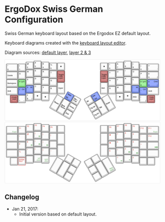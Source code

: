 # ErgoDox Swiss German Configuration

Swiss German keyboard layout based on the Ergodox EZ default layout.

Keyboard diagrams created with the [keyboard layout editor](http://www.keyboard-layout-editor.com).

Diagram sources: [default layer](keyboard-layout.json), [layer 2 & 3](keyboard-layout_2_3.json)

![Layout Layer 0](keyboard-layout.png)
![Layout Layer 1&2](keyboard-layout_1_2.png)

## Changelog
* Jan 21, 2017:
  * Initial version based on default layout.

